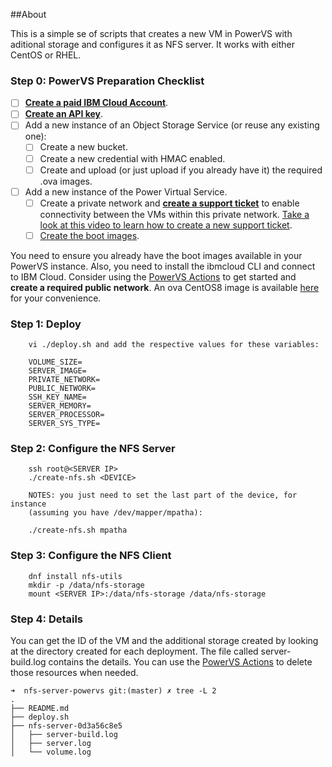 ##About

This is a simple se of scripts that creates a new VM in PowerVS with 
aditional storage and configures it as NFS server. It works with either
CentOS or RHEL.

### Step 0: PowerVS Preparation Checklist

- [ ] **[Create a paid IBM Cloud Account](https://cloud.ibm.com/)**.
- [ ] **[Create an API key](https://cloud.ibm.com/docs/account?topic=account-userapikey)**.
- [ ] Add a new instance of an Object Storage Service (or reuse any existing one):
	- [ ] Create a new bucket.
	- [ ] Create a new credential with HMAC enabled.
	- [ ] Create and upload (or just upload if you already have it) the required .ova images.
- [ ] Add a new instance of the Power Virtual Service.
	- [ ] Create a private network and **[create a support ticket](https://cloud.ibm.com/unifiedsupport/cases/form)** to enable connectivity between the VMs within this private network. [Take a look at this video to learn how to create a new support ticket](https://youtu.be/S5ljNc2kU_A).
	- [ ] [Create the boot images](https://cloud.ibm.com/docs/power-iaas?topic=power-iaas-importing-boot-image).

You need to ensure you already have the boot images available in your PowerVS instance. Also, you need to install the ibmcloud CLI and connect to IBM Cloud. Consider using the [PowerVS Actions](https://github.com/rpsene/powervs-actions) to get started and **create a required public network**. An ova CentOS8 image is available [here](ftp://public.dhe.ibm.com/software/server/powervs/images/) for your convenience.

### Step 1: Deploy

```
	vi ./deploy.sh and add the respective values for these variables:

	VOLUME_SIZE=
	SERVER_IMAGE=
	PRIVATE_NETWORK=
	PUBLIC_NETWORK=
	SSH_KEY_NAME=
	SERVER_MEMORY=
	SERVER_PROCESSOR=
	SERVER_SYS_TYPE=
```

### Step 2: Configure the NFS Server

```
	ssh root@<SERVER IP>
	./create-nfs.sh <DEVICE>
	
	NOTES: you just need to set the last part of the device, for instance 
	(assuming you have /dev/mapper/mpatha):
	
	./create-nfs.sh mpatha
```

### Step 3: Configure the NFS Client

```
	dnf install nfs-utils
	mkdir -p /data/nfs-storage
	mount <SERVER IP>:/data/nfs-storage /data/nfs-storage
```

### Step 4: Details

You can get the ID of the VM and the additional storage created by looking 
at the directory created for each deployment. The file called server-build.log 
contains the details. You can use the [PowerVS Actions](https://github.com/rpsene/powervs-actions) 
to delete those resources when needed.

```
➜  nfs-server-powervs git:(master) ✗ tree -L 2
.
├── README.md
├── deploy.sh
├── nfs-server-0d3a56c8e5
│   ├── server-build.log
│   ├── server.log
│   └── volume.log
```

